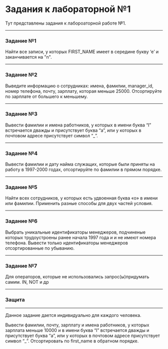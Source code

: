 # Задания к лабораторной №1
Тут представлены задания к лабороаторной работе №1.

___
### Задание №1 
Найти все записи, у которых FIRST_NAME имеет в середине букву ‘e’ и заканчивается на "n".
___
### Задание №2
Выведите информацию о сотрудниках: имена, фамилии, manager_id, номер телефона, почту, зарплату, которая меньше 25000. Отсортируйте по зарплате от большего к меньшему.
___
### Задание №3
Вывести фамилии и имена работников, у которых в имени буква “l” встречается дважды и присутствует буква “a”, или у которых в почтовом адресе присутствует символ “_”.
___
### Задание №4
Вывести фамилии и дату найма служащих, которые были приняты на работу в 1997-2000 годах, отсортируйте по фамилии в прямом порядке.
___
### Задание №5
Найти всех сотрудников, у которых есть удвоенная буква «о» в имени или фамилии. Применить разные способы для двух частей условия.
___
### Задание №6
Выбрать уникальные идентификаторы менеджеров, подчиненые которых трудоустроены ранее начала 1997 года и и не имеют номера телефона. Вывести только идентификаторы менеджеров отсортированные по убыванию.
___
### Задание №7
Для операторов, которые не использовались запрос(ы)придумать самим. IN, NOT и др
___
### Защита
___
Данное задание дается индивидуально для каждого человека.

Вывести фамилии, почту, зарплату и имена работников, у которых зарплата меньше 10000 и в имени буква “l” встречается дважды и присутствует буква “a”, или у которых в почтовом адресе присутствует символ “_”. Отсортировать по first_name в обратном порядке.